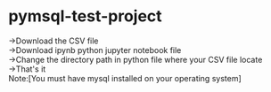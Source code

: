 # pymsql-test-project
->Download the CSV file <br>
->Download ipynb python jupyter notebook file <br>
->Change the directory path in python file where your CSV file locate <br>
->That's it<br>
Note:[You must have mysql installed on your operating system]
